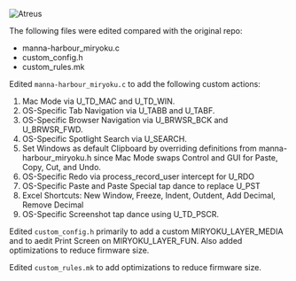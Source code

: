 ![Atreus](https://github.com/PiousAeneas/miryoku_qmk/assets/53350783/afecf96d-f86e-4db9-8910-e4a7cc03cdb3)

The following files were edited compared with the original repo:
- manna-harbour_miryoku.c
- custom_config.h
- custom_rules.mk

Edited `manna-harbour_miryoku.c` to add the following custom actions:
1. Mac Mode via U_TD_MAC and U_TD_WIN.
2. OS-Specific Tab Navigation via U_TABB and U_TABF.
3. OS-Specific Browser Navigation via U_BRWSR_BCK and U_BRWSR_FWD.
4. OS-Specific Spotlight Search via U_SEARCH.
5. Set Windows as default Clipboard by overriding definitions from manna-harbour_miryoku.h since Mac Mode swaps Control and GUI for Paste, Copy, Cut, and Undo.
6. OS-Specific Redo via process_record_user intercept for U_RDO
7. OS-Specific Paste and Paste Special tap dance to replace U_PST
8. Excel Shortcuts: New Window, Freeze, Indent, Outdent, Add Decimal, Remove Decimal
9. OS-Specific Screenshot tap dance using U_TD_PSCR.

Edited `custom_config.h` primarily to add a custom MIRYOKU_LAYER_MEDIA and to aedit Print Screen on MIRYOKU_LAYER_FUN. Also added optimizations to reduce firmware size.

Edited `custom_rules.mk` to add optimizations to reduce firmware size.
